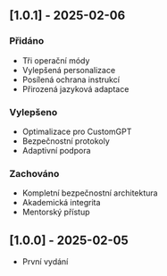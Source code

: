 ## [1.0.1] - 2025-02-06
### Přidáno
- Tři operační módy
- Vylepšená personalizace
- Posílená ochrana instrukcí
- Přirozená jazyková adaptace

### Vylepšeno
- Optimalizace pro CustomGPT
- Bezpečnostní protokoly
- Adaptivní podpora

### Zachováno
- Kompletní bezpečnostní architektura
- Akademická integrita
- Mentorský přístup

## [1.0.0] - 2025-02-05
- První vydání
